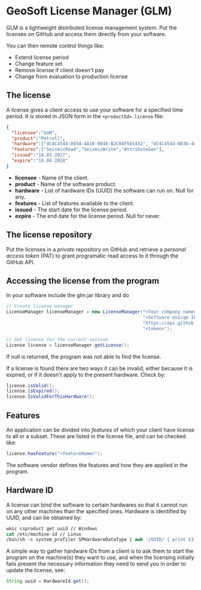 # GeoSoft License Manager (GLM)

GLM is a lightweight distributed license management system.
Put the licenses on GitHub and access them directly from your software.

You can then remote control things like:

* Extend license period
* Change feature set
* Remove license if client doesn't pay
* Change from evaluation to production license



## The license

A license gives a client access to use your software for a specified time period.
It is stored in JSON form in the `<productId>.license` file:

```JSON
{
  "licensee":"XoM",
  "product":"Petroll",
  "hardware":["4C4C4544-0034-4A10-8048-B2C04F565432", "4C4C4544-0036-4A12-8048-7689CBA0075"],
  "features":["SeismicRead","SeismicWrite","AttributeGen"],
  "issued":"18.03.2027",
  "expire":"18.04.2028"
}
```

* **licensee** - Name of the client.
* **product**  - Name of the software product.
* **hardware** - List of hardware IDs (UUID) the software can run on. Null for any.
* **features** - List of features available to the client.
* **issued**   - The start date for the license period.
* **expire**   - The end date for the license period. Null for never.



## The license repository

Put the licenses in a _private_ repository on GitHub and retrieve a _personal access token_
(PAT) to grant programatic read access to it through the GitHub API.



## Accessing the license from the program

In your software include the glm.jar library and do

```Java
// Create license manager
LicenseManager licenseManager = new LicenseManager("<Your company name>",
                                                   "<Software Uniiqe ID>",
                                                   "https://api.github.com/repos/<organization>/<repo>/contents/",
                                                   "<token>");

// Get license for the current session
License license = licenseManager.getLicense();
```

If null is returned, the program was not able to find the license.

If a license is found there are two ways it can be invalid, either because
it is expired, or if it doesn't apply to the present hardware. Check by:

```Java
license.isValid();
license.isExpired();
license.IsValidForThisHardware();
```



## Features

An application can be divided into _features_ of which your client have license
to all or a subset. These are listed in the license file, and can be checked like:

```Java
license.hasFeature("<featureName>");
```

The software vendor defines the features and how they are applied in the program.



## Hardware ID

A license can bind the software to certain hardwares so that it cannot run on any
other machines than the specified ones. Hardware is identified by UUID, and can be
obtained by:

```csh
wmic csproduct get uuid // Windows
cat /etc/machine-id // Linux
/bin/sh -c system_profiler SPHardwareDataType | awk '/UUID/ { print $3; }' // Mac-OS
```

A simple way to gather hardware IDs from a client is to ask them to start the program
on the machine(s) they want to use, and when the licensing initially fails present the
necessary information they need to send you in order to update the license, see:

```Java
String uuid = HardwareId.get();
```


